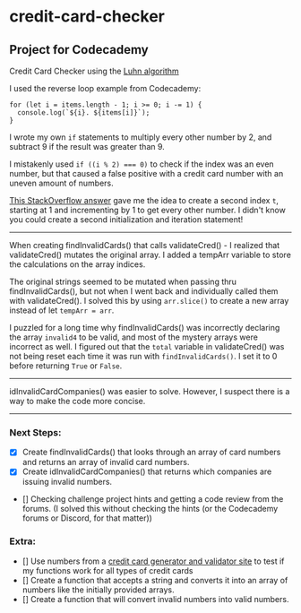 # credit-card-checker

## Project for Codecademy

Credit Card Checker using the [Luhn algorithm](https://en.wikipedia.org/wiki/Luhn_algorithm#Description)

I used the reverse loop example from Codecademy:

```
for (let i = items.length - 1; i >= 0; i -= 1) {
  console.log(`${i}. ${items[i]}`);
}
```

I wrote my own `if` statements to multiply every other number by 2, and subtract 9 if the result was greater than 9.

I mistakenly used `if ((i % 2) === 0)` to check if the index was an even number, but that caused a false positive with a credit card number with an uneven amount of numbers.

[This StackOverflow answer](https://stackoverflow.com/a/30713300/21346087) gave me the idea to create a second index `t`, starting at 1 and incrementing by 1 to get every other number. I didn't know you could create a second initialization and iteration statement!

***

When creating findInvalidCards() that calls validateCred() - I realized that validateCred() mutates the original array. I added a tempArr variable to store the calculations on the array indices.

The original strings seemed to be mutated when passing thru findInvalidCards(), but not when I went back and individually called them with validateCred(). I solved this by using `arr.slice()` to create a new array instead of let `tempArr = arr`. 

I puzzled for a long time why findInvalidCards() was incorrectly declaring the array `invalid4` to be valid, and most of the mystery arrays were incorrect as well. I figured out that the `total` variable in validateCred() was not being reset each time it was run with `findInvalidCards()`. I set it to 0 before returning `True` or `False`.

***

idInvalidCardCompanies() was easier to solve. However, I suspect there is a way to make the code more concise.

***


### Next Steps:

- [x] Create findInvalidCards() that looks through an array of card numbers and returns an array of invalid card numbers.
- [x] Create idInvalidCardCompanies() that returns which companies are issuing invalid numbers.
- [] Checking challenge project hints and getting a code review from the forums. (I solved this without checking the hints (or the Codecademy forums or Discord, for that matter))

### Extra:

- [] Use numbers from a [credit card generator and validator site](https://www.freeformatter.com/credit-card-number-generator-validator.html) to test if my functions work for all types of credit cards
- [] Create a function that accepts a string and converts it into an array of numbers like the initially provided arrays.
- [] Create a function that will convert invalid numbers into valid numbers. 
